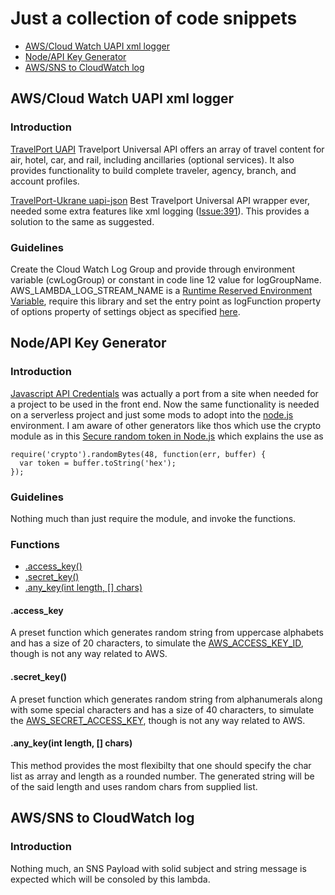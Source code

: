 # Just a collection of code snippets

* [AWS/Cloud Watch UAPI xml logger](./aws/cloud-watch-uapi-xml-logger.js) 
* [Node/API Key Generator](./node/api-key.js)
* [AWS/SNS to CloudWatch log](./aws/sns-cw-log.js)

## AWS/Cloud Watch UAPI xml logger

### Introduction

[TravelPort UAPI](https://support.travelport.com/webhelp/uapi/uAPI.htm) Travelport Universal API offers an array of travel content for air, hotel, car, and rail, including ancillaries (optional services). It also provides functionality to build complete traveler, agency, branch, and account profiles. 

[TravelPort-Ukrane uapi-json](https://github.com/Travelport-Ukraine/uapi-json) Best Travelport Universal API wrapper ever, needed some extra features like xml logging ([Issue:391](https://github.com/Travelport-Ukraine/uapi-json/issues/391#issuecomment-595560699)). This provides a solution to the same as suggested.

### Guidelines

Create the Cloud Watch Log Group and provide through environment variable (cwLogGroup) or constant in code line 12 value for logGroupName. AWS_LAMBDA_LOG_STREAM_NAME is a [Runtime Reserved Environment Variable](https://docs.aws.amazon.com/lambda/latest/dg/configuration-envvars.html), require this library and set the entry point as logFunction property of options property of settings object as specified [here](https://github.com/Travelport-Ukraine/uapi-json#options). 


## Node/API Key Generator

### Introduction

[Javascript API Credentials](http://www.php-trivandrum.org/code-snippets/javascript-api-credentials-just-a-port/) was actually a port from a site when needed for a project to be used in the front end. Now the same functionality is needed on a serverless project and just some mods to adopt into the [node.js](https://nodejs.org/) environment. I am aware of other generators like thos which use the crypto module as in this [Secure random token in Node.js](https://stackoverflow.com/questions/8855687/secure-random-token-in-node-js) which explains the use as 

```
require('crypto').randomBytes(48, function(err, buffer) {
  var token = buffer.toString('hex');
});
```

### Guidelines

Nothing much than just require the module, and invoke the functions. 

### Functions

* [.access_key()](#access_key)
* [.secret_key()](#secret_key)
* [.any_key(int length, [] chars)](#any_key)

<a name="access_key"></a>
#### .access_key

A preset function which generates random string from uppercase alphabets and has a size of 20 characters, to simulate the [AWS_ACCESS_KEY_ID](https://docs.aws.amazon.com/general/latest/gr/aws-sec-cred-types.html#access-keys-and-secret-access-keys), though is not any way related to AWS.


<a name="secret_key"></a>
#### .secret_key()

A preset function which generates random string from alphanumerals along with some special characters and has a size of 40 characters, to simulate the [AWS_SECRET_ACCESS_KEY](https://docs.aws.amazon.com/general/latest/gr/aws-sec-cred-types.html#access-keys-and-secret-access-keys), though is not any way related to AWS.

<a name="any_key"></a>
#### .any_key(int length, [] chars)

This method provides the most flexibilty that one should specify the char list as array and length as a rounded number. The generated string will be of the said length and uses random chars from supplied list. 

## AWS/SNS to CloudWatch log

### Introduction

Nothing much, an SNS Payload with solid subject and string message is expected which will be consoled by this lambda.

